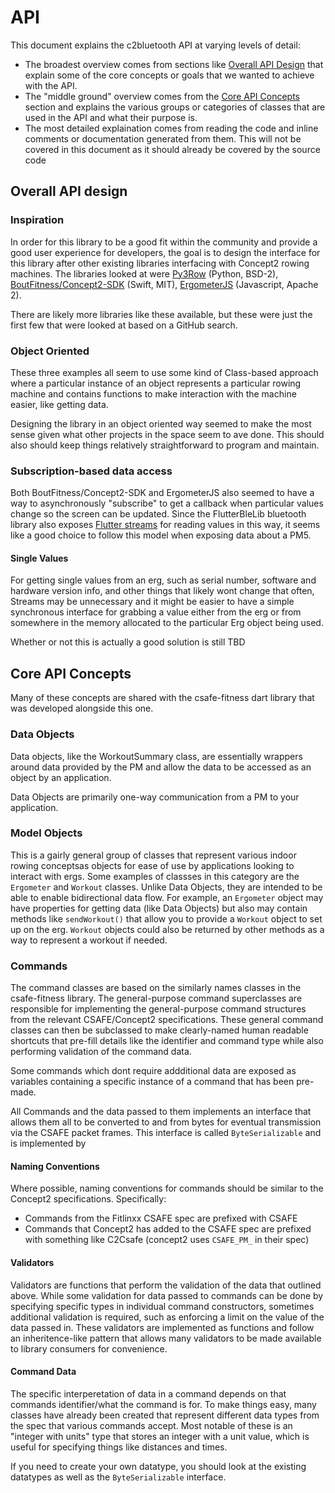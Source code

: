 # API

This document explains the c2bluetooth API at varying levels of detail:

- The broadest overview comes from sections like [Overall API Design](#overall-api-design) that explain some of the core concepts or goals that we wanted to achieve with the API.
- The "middle ground" overview comes from the [Core API Concepts](#core-api-concepts) section and explains the various groups or categories of classes that are used in the API and what their purpose is.
- The most detailed explaination comes from reading the code and inline comments or documentation generated from them. This will not be covered in this document as it should already be covered by the source code



## Overall API design

### Inspiration
In order for this library to be a good fit within the community and provide a good user experience for developers, the goal is to design the interface for this library after other existing libraries interfacing with Concept2 rowing machines. The libraries looked at were [Py3Row](https://github.com/droogmic/Py3Row) (Python, BSD-2), [BoutFitness/Concept2-SDK](https://github.com/BoutFitness/Concept2-SDK) (Swift, MIT), [ErgometerJS](https://github.com/tijmenvangulik/ErgometerJS) (Javascript, Apache 2).

There are likely more libraries like these available, but these were just the first few that were looked at based on a GitHub search.

### Object Oriented
These three examples all seem to use some kind of Class-based approach where a particular instance of an object represents a particular rowing machine and contains functions to make interaction with the machine easier, like getting data. 

Designing the library in an object oriented way seemed to make the most sense given what other projects in the space seem to ave done. This should also should keep things relatively straightforward to program and maintain.

### Subscription-based data access
Both BoutFitness/Concept2-SDK and ErgometerJS also seemed to have a way to asynchronously "subscribe" to get a callback when particular values change so the screen can be updated. Since the FlutterBleLib bluetooth library also exposes [Flutter streams](https://apgapg.medium.com/using-streams-in-flutter-62fed41662e4) for reading values in this way, it seems like a good choice to follow this model when exposing data about a PM5.

#### Single Values
For getting single values from an erg, such as serial number, software and hardware version info, and other things that likely wont change that often, Streams may be unnecessary and it might be easier to have a simple synchronous interface for grabbing a value either from the erg or from somewhere in the memory allocated to the particular Erg object being used.

Whether or not this is actually a good solution is still TBD

<!-- ### Modularity
Since a lot of the architecture is already provided by FlutterBleLib and will likely just pass through most of the aspects of the existing bluetooth APIs, it seems like it may be useful to make this passthrough more explicit. By duplicating any of the types and methods exposed by FlutterBleLib this package will be be more able to maintain a stable API, even in the event that there is a technical need (or desire from users) to be able to change the underlying bluetooth implementation, potentially even grouping the methods that handle the actual bluetooth access into a class/interface. This is something whtat would be helpful to keep in mind during initial development but shouldn't take too much energy until later versions. -->



## Core API Concepts

Many of these concepts are shared with the csafe-fitness dart library that was developed alongside this one. 

### Data Objects
Data objects, like the WorkoutSummary class, are  essentially wrappers around data provided by the PM and allow the data to be accessed as an object by an application.

Data Objects are primarily one-way communication from a PM to your application.

### Model Objects
This is a gairly general group of classes that represent various indoor rowing conceptsas objects for ease of use by applications looking to interact with ergs. Some examples of classses in this category are the `Ergometer` and `Workout` classes. Unlike Data Objects, they are intended to be able to enable bidirectional data flow. For example, an `Ergometer` object may have properties for getting data (like Data Objects) but also may contain methods like `sendWorkout()` that allow you to provide a `Workout` object to set up on the erg. `Workout` objects could also be returned by other methods as a way to represent a workout if needed.  

### Commands
The command classes are based on the similarly names classes in the csafe-fitness library. The general-purpose command superclasses are responsible for implementing the general-purpose command structures from the relevant CSAFE/Concept2 specifications. These general command classes can then be subclassed to make clearly-named human readable shortcuts that pre-fill details like the identifier and command type while also performing validation of the command data.

Some commands which dont require addditional data are exposed as variables containing a specific instance of a command that has been pre-made.

All Commands and the data passed to them implements an interface that allows them all to be converted to and from bytes for eventual transmission via the CSAFE packet frames. This interface is called `ByteSerializable` and is implemented by 

#### Naming Conventions
Where possible, naming conventions for commands should be similar to the Concept2 specifications. Specifically:
- Commands from the Fitlinxx CSAFE spec are prefixed with CSAFE
- Commands that Concept2 has added to the CSAFE spec are prefixed with something like C2Csafe (concept2 uses `CSAFE_PM_` in their spec)

#### Validators
Validators are functions that perform the validation of the data that outlined above. While some validation for data passed to commands can be done by specifying specific types in individual command constructors, sometimes additional validation is required, such as enforcing a limit on the value of the data passed in. These validators are implemented as functions and follow an inheritence-like pattern that allows many validators to be made available to library consumers for convenience.

#### Command Data
The specific interperetation of data in a command depends on that commands identifier/what the command is for. To make things easy, many classes have already been created that represent different data types from the spec that various commands accept. Most notable of these is an "integer with units" type that stores an integer with a unit value, which is useful for specifying things like distances and times.

If you need to create your own datatype, you should look at the existing datatypes as well as the `ByteSerializable` interface. 
